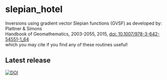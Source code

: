 # slepian_hotel
Inversions using gradient vector Slepian functions (GVSF) as developed by:<br>
Plattner &amp; Simons<br>
Handbook of Geomathematics, 2003-2055, 2015, <a href="http://dx.doi.org/10.1007/978-3-642-54551-1_64">doi: 10.1007/978-3-642-54551-1_64</a><br>
which you may cite if you find any of these routines useful! 

## Latest release
[![DOI](https://zenodo.org/badge/6548/csdms-contrib/slepian_hotel.svg)](https://zenodo.org/badge/latestdoi/6548/csdms-contrib/slepian_hotel)




